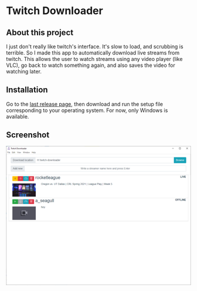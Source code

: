 # Twitch Downloader

## About this project

I just don't really like twitch's interface. It's slow to load, and scrubbing is terrible. So I made this app to automatically download live streams from twitch. This allows the user to watch streams using any video player (like VLC), go back to watch something again, and also saves the video for watching later.

## Installation

Go to the [last release page](./releases/latest), then download and run the setup file corresponding to your operating system. For now, only Windows is available.

## Screenshot

![screenshot](./screenshots/shot1.png)
